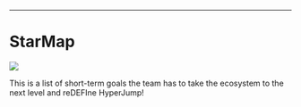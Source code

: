 ---

# StarMap

![](../.gitbook/assets/Short\_terms\_progress.jpg)

This is a list of short-term goals the team has to take the ecosystem to the next level and reDEFIne HyperJump!
